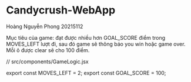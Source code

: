 # Candycrush-WebApp
Hoàng Nguyễn Phong 20215112

Mục tiêu của game: đạt được nhiều hơn GOAL_SCORE điểm trong MOVES_LEFT lượt đi, sau đó game sẽ thông báo you win hoặc game over. Mỗi ô được clear sẽ cho 100 điểm.


// src/components/GameLogic.jsx

export const MOVES_LEFT = 2;
export const GOAL_SCORE = 100;
